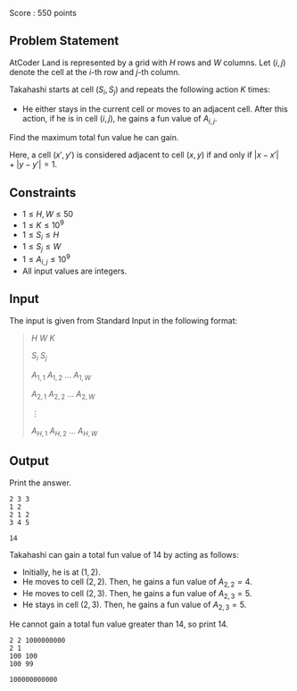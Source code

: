 Score : $550$ points

## Problem Statement

AtCoder Land is represented by a grid with $H$ rows and $W$ columns. Let $(i, j)$ denote the cell at the $i$-th row and $j$-th column.

Takahashi starts at cell $(S_i, S_j)$ and repeats the following action $K$ times:

- He either stays in the current cell or moves to an adjacent cell. After this action, if he is in cell $(i, j)$, he gains a fun value of $A_{i, j}$.

Find the maximum total fun value he can gain.

Here, a cell $(x', y')$ is considered adjacent to cell $(x, y)$ if and only if $|x - x'| + |y - y'| = 1$.

## Constraints

- $1 \leq H, W \leq 50$
- $1 \leq K \leq 10^9$
- $1 \leq S_i \leq H$
- $1 \leq S_j \leq W$
- $1 \leq A_{i, j} \leq 10^9$
- All input values are integers.

## Input

The input is given from Standard Input in the following format:

> $H$ $W$ $K$
> 
> $S_i$ $S_j$
> 
> $A_{1, 1}$ $A_{1, 2}$ $\ldots$ $A_{1, W}$
> 
> $A_{2, 1}$ $A_{2, 2}$ $\ldots$ $A_{2, W}$
> 
> $\vdots$
> 
> $A_{H, 1}$ $A_{H, 2}$ $\ldots$ $A_{H, W}$

## Output

Print the answer.

```input1
2 3 3
1 2
2 1 2
3 4 5
```

```output1
14
```

Takahashi can gain a total fun value of $14$ by acting as follows:

- Initially, he is at $(1, 2)$.
- He moves to cell $(2, 2)$. Then, he gains a fun value of $A_{2, 2} = 4$.
- He moves to cell $(2, 3)$. Then, he gains a fun value of $A_{2, 3} = 5$.
- He stays in cell $(2, 3)$. Then, he gains a fun value of $A_{2, 3} = 5$.

He cannot gain a total fun value greater than $14$, so print $14$.

```input2
2 2 1000000000
2 1
100 100
100 99
```

```output2
100000000000
```